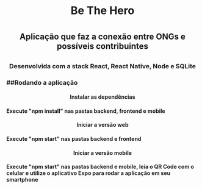 <h1 align="center">Be The Hero<h1>
 
<h2 align="center">Aplicação que faz a conexão entre ONGs e possíveis contribuintes<h2>
 
<h3 align="center">Desenvolvida com a stack React, React Native, Node e SQLite<h3>

##Rodando a aplicação
 
<h4 align="center">Instalar as dependências<h4>
Execute "npm install" nas pastas backend, frontend e mobile

<h4 align="center">Iniciar a versão web<h4> 
Execute "npm start" nas pastas backend e frontend

<h4 align="center">Iniciar a versão mobile<h4> 
Execute "npm start" nas pastas backend e mobile, leia o QR Code com o celular e utilize o aplicativo Expo para rodar a aplicação em seu smartphone
